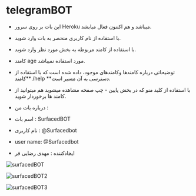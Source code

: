 # telegramBOT
-  این بات بر روی سرور Heroku میباشد و هم اکننون فعال میابشد. <bn>
-  با استفاده از نام کاربری منحصر به بات وارد شوید.
- با استفاده از کامند مربوطه به بخش مورد نظر وارد شوید.
- کامند age مورد استفاده نمیباشد.
- توضیحاتی درباره کامندها وکامندهای موجود، داده شده است که با استفاده از کامند** /help **دسترسی به آن مسیر است.
- با استفاده از کلید منو که در بخش پایین - چپ صفحه مشاهده میشوید هم میتوانید از کامند ها برخوردار شوید.

- درباره بات من :
- اسم بات : SurfacedBOT
- نام کاربری : @Surfacedbot
- user name: @Surfacedbot
- ایجادکننده : مهدی رضایی فر

![surfacedBOT](https://user-images.githubusercontent.com/100312928/168509293-1a3cf5d8-6a88-4549-ad50-6169ac8f304e.png)

![surfacedBOT2](https://user-images.githubusercontent.com/100312928/168509311-d1b87790-2aa3-4194-828b-0d40c46f4220.png)

![surfacedBOT3](https://user-images.githubusercontent.com/100312928/168509331-270a4ffc-6e87-43d9-b61f-115e5cf3e552.png)

